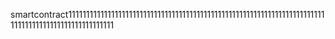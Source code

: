 smartcontract11111111111111111111111111111111111111111111111111111111111111111111111111111111111111111111111111111
